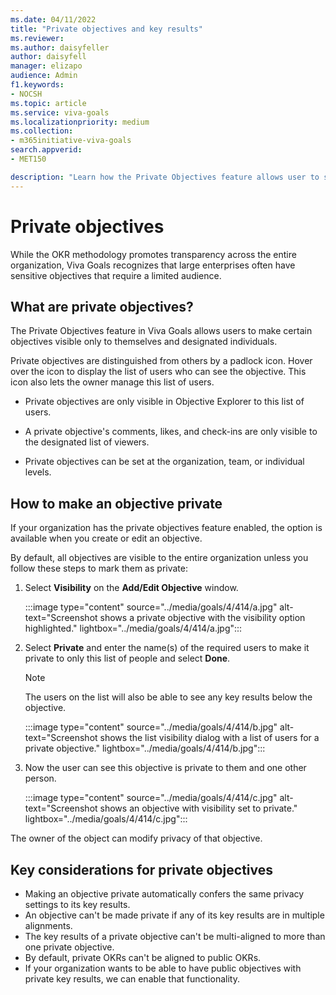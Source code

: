 ```yaml
---
ms.date: 04/11/2022
title: "Private objectives and key results"
ms.reviewer: 
ms.author: daisyfeller
author: daisyfell
manager: elizapo
audience: Admin
f1.keywords:
- NOCSH
ms.topic: article
ms.service: viva-goals
ms.localizationpriority: medium
ms.collection:  
- m365initiative-viva-goals
search.appverid:
- MET150

description: "Learn how the Private Objectives feature allows user to set private objectives visible only to themselves and designated individuals."
---
```


# Private objectives 

While the OKR methodology promotes transparency across the entire organization, Viva Goals recognizes that large enterprises often have sensitive objectives that require a limited audience.

## What are private objectives?

The Private Objectives feature in Viva Goals allows users to make certain objectives visible only to themselves and designated individuals.

Private objectives are distinguished from others by a padlock icon. Hover over the icon to display the list of users who can see the objective. This icon also lets the owner manage this list of users.

- Private objectives are only visible in Objective Explorer to this list of users.

- A private objective's comments, likes, and check-ins are only visible to the designated list of viewers.

- Private objectives can be set at the organization, team, or individual levels.

## How to make an objective private

If your organization has the private objectives feature enabled, the option is available when you create or edit an objective.

By default, all objectives are visible to the entire organization unless you follow these steps to mark them as private:

1. Select **Visibility** on the **Add/Edit Objective** window.

    :::image type="content" source="../media/goals/4/414/a.jpg" alt-text="Screenshot shows a private objective with the visibility option highlighted." lightbox="../media/goals/4/414/a.jpg":::

2. Select **Private** and enter the name(s) of the required users to make it private to only this list of people and select **Done**.

    > [!NOTE]
    > The users on the list will also be able to see any key results below the objective.

    :::image type="content" source="../media/goals/4/414/b.jpg" alt-text="Screenshot shows the list visibility dialog with a list of users for a private objective." lightbox="../media/goals/4/414/b.jpg":::

3. Now the user can see this objective is private to them and one other person.

    :::image type="content" source="../media/goals/4/414/c.jpg" alt-text="Screenshot shows an objective with visibility set to private." lightbox="../media/goals/4/414/c.jpg":::

The owner of the object can modify privacy of that objective.

## Key considerations for private objectives

- Making an objective private automatically confers the same privacy settings to its key results.
- An objective can't be made private if any of its key results are in multiple alignments.  
- The key results of a private objective can't be multi-aligned to more than one private objective.
- By default, private OKRs can't be aligned to public OKRs.
- If your organization wants to be able to have public objectives with private key results, we can enable that functionality.
